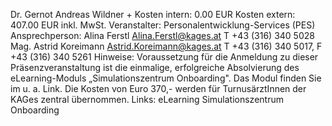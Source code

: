 Dr. Gernot Andreas Wildner +
Kosten intern:
0.00 EUR
Kosten extern:
407.00 EUR inkl. MwSt.
Veranstalter:
Personalentwicklung-Services (PES)
Ansprechperson:
Alina Ferstl
Alina.Ferstl@kages.at
T +43 (316) 340 5028
Mag. Astrid Koreimann
Astrid.Koreimann@kages.at
T +43 (316) 340 5017, F +43 (316) 340 5261
Hinweise:
Voraussetzung für die Anmeldung zu dieser Präsenzveranstaltung ist die einmalige, erfolgreiche Absolvierung des eLearning-Moduls „Simulationszentrum Onboarding". Das Modul finden Sie im u. a. Link. Die Kosten von Euro 370,- werden für TurnusärztInnen der KAGes zentral übernommen.
Links:
eLearning Simulationszentrum Onboarding
